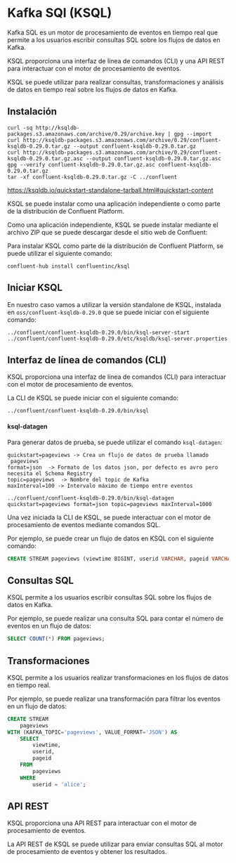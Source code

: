 # Kafka SQl (KSQL)

Kafka SQL es un motor de procesamiento de eventos en tiempo real que permite a los usuarios escribir consultas SQL sobre
los flujos de datos en Kafka.

KSQL proporciona una interfaz de línea de comandos (CLI) y una API REST para interactuar con el motor de procesamiento
de eventos.

KSQL se puede utilizar para realizar consultas, transformaciones y análisis de datos en tiempo real sobre los flujos de
datos en Kafka.

## Instalación


```shell
curl -sq http://ksqldb-packages.s3.amazonaws.com/archive/0.29/archive.key | gpg --import
curl http://ksqldb-packages.s3.amazonaws.com/archive/0.29/confluent-ksqldb-0.29.0.tar.gz --output confluent-ksqldb-0.29.0.tar.gz
curl http://ksqldb-packages.s3.amazonaws.com/archive/0.29/confluent-ksqldb-0.29.0.tar.gz.asc --output confluent-ksqldb-0.29.0.tar.gz.asc
gpg --verify confluent-ksqldb-0.29.0.tar.gz.asc confluent-ksqldb-0.29.0.tar.gz
tar -xf confluent-ksqldb-0.29.0.tar.gz -C ../confluent
``` 


https://ksqldb.io/quickstart-standalone-tarball.html#quickstart-content

KSQL se puede instalar como una aplicación independiente o como parte de la distribución de Confluent Platform.

Como una aplicación independiente, KSQL se puede instalar mediante el archivo ZIP que se puede descargar desde el sitio
web de Confluent:


Para instalar KSQL como parte de la distribución de Confluent Platform, se puede utilizar el siguiente comando:

```shell
confluent-hub install confluentinc/ksql
```


## Iniciar KSQL

En nuestro caso vamos a utilizar la versión standalone de KSQL, instalada en `oss/confluent-ksqldb-0.29.0` que se puede iniciar con el siguiente comando:

```shell
../confluent/confluent-ksqldb-0.29.0/bin/ksql-server-start ../confluent/confluent-ksqldb-0.29.0/etc/ksqldb/ksql-server.properties
```

## Interfaz de línea de comandos (CLI)

KSQL proporciona una interfaz de línea de comandos (CLI) para interactuar con el motor de procesamiento de eventos.

La CLI de KSQL se puede iniciar con el siguiente comando:

```shell
../confluent/confluent-ksqldb-0.29.0/bin/ksql
```


#### ksql-datagen

Para generar datos de prueba, se puede utilizar el comando `ksql-datagen`:

```
quickstart=pageviews -> Crea un flujo de datos de prueba llamado `pageviews` 
format=json  -> Formato de los datos json, por defecto es avro pero necesita el Schema Registry
topic=pageviews  -> Nombre del topic de Kafka
maxInterval=100 -> Intervalo máximo de tiempo entre eventos
```

```shell
../confluent/confluent-ksqldb-0.29.0/bin/ksql-datagen quickstart=pageviews format=json topic=pageviews maxInterval=1000
```


Una vez iniciada la CLI de KSQL, se puede interactuar con el motor de procesamiento de eventos mediante comandos SQL.

Por ejemplo, se puede crear un flujo de datos en KSQL con el siguiente comando:

```sql
CREATE STREAM pageviews (viewtime BIGINT, userid VARCHAR, pageid VARCHAR) WITH (KAFKA_TOPIC='pageviews', VALUE_FORMAT='JSON');
```

## Consultas SQL

KSQL permite a los usuarios escribir consultas SQL sobre los flujos de datos en Kafka.

Por ejemplo, se puede realizar una consulta SQL para contar el número de eventos en un flujo de datos:

```sql
SELECT COUNT(*) FROM pageviews;
```

## Transformaciones

KSQL permite a los usuarios realizar transformaciones en los flujos de datos en tiempo real.

Por ejemplo, se puede realizar una transformación para filtrar los eventos en un flujo de datos:

```sql
CREATE STREAM
    pageviews
WITH (KAFKA_TOPIC='pageviews', VALUE_FORMAT='JSON') AS
    SELECT
        viewtime,
        userid,
        pageid
    FROM
        pageviews
    WHERE
        userid = 'alice';
```



## API REST

KSQL proporciona una API REST para interactuar con el motor de procesamiento de eventos.

La API REST de KSQL se puede utilizar para enviar consultas SQL al motor de procesamiento de eventos y obtener los resultados.



